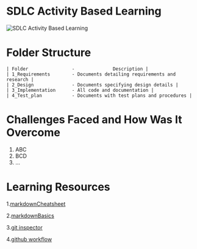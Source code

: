 # SDLC Activity Based Learning

![SDLC Activity Based Learning](https://user-images.githubusercontent.com/94163693/142990435-63d03699-6bfb-48e4-b776-782a0c39bea0.png)

# Folder Structure

    | Folder                -              Description |
    | 1_Requirements        - Documents detailing requirements and research |
    | 2_Design              - Documents specifying design details |
    | 3_Implementation      - All code and documentation |
    | 4_Test_plan           - Documents with test plans and procedures |

# Challenges Faced and How Was It Overcome

1. ABC
2. BCD
3. ...

# Learning Resources

1.[markdownCheatsheet](https://github.com/adam-p/markdown-here/wiki/Markdown-Cheatsheet)

2.[markdownBasics](https://docs.github.com/en/github/writing-on-github/getting-started-with-writing-and-formatting-on-github/basic-writing-and-formatting-syntax)

3.[git inspector](https://github.com/ejwa/gitinspector)

4.[github workflow](https://docs.github.com/en/actions/learn-github-action)
